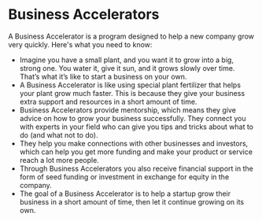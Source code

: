# Business Accelerators

A Business Accelerator is a program designed to help a new company grow very quickly. Here's what you need to know:

* Imagine you have a small plant, and you want it to grow into a big, strong one. You water it, give it sun, and it grows slowly over time. That’s what it’s like to start a business on your own.
* A Business Accelerator is like using special plant fertilizer that helps your plant grow much faster. This is because they give your business extra support and resources in a short amount of time.
* Business Accelerators provide mentorship, which means they give advice on how to grow your business successfully. They connect you with experts in your field who can give you tips and tricks about what to do (and what not to do).
* They help you make connections with other businesses and investors, which can help you get more funding and make your product or service reach a lot more people.
* Through Business Accelerators you also receive financial support in the form of seed funding or investment in exchange for equity in the company. 
* The goal of a Business Accelerator is to help a startup grow their business in a short amount of time, then let it continue growing on its own.
